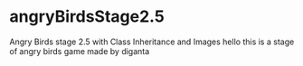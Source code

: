 # angryBirdsStage2.5
Angry Birds stage 2.5 with Class Inheritance and Images
hello this is a stage of angry birds game made by diganta